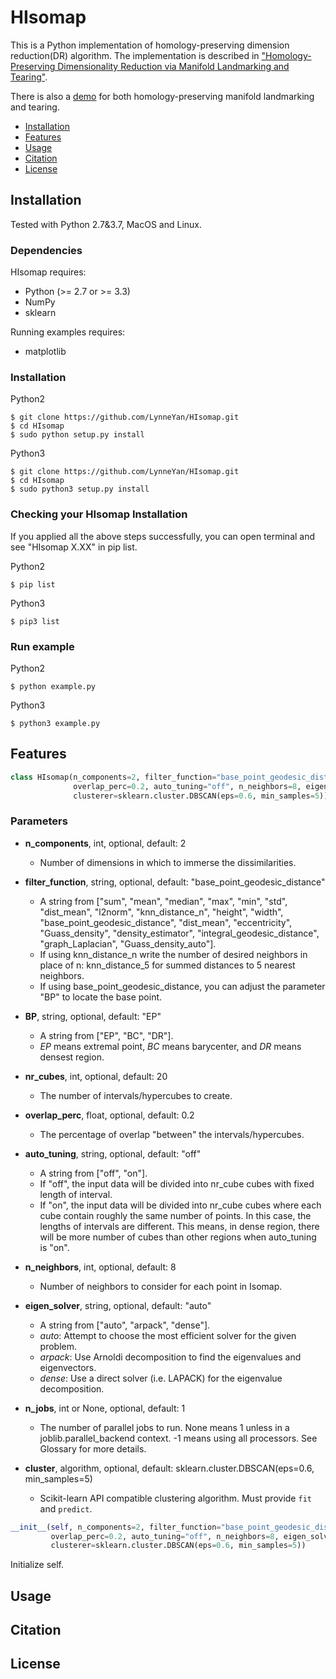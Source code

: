 # HIsomap

This is a Python implementation of homology-preserving dimension reduction(DR) algorithm. The implementation is described in ["Homology-Preserving Dimensionality Reduction via Manifold Landmarking and Tearing"](https://arxiv.org/pdf/1806.08460.pdf).

There is also a [demo](https://github.com/LynneYan/HomologyDR_Tearing) for both homology-preserving manifold landmarking and tearing.


- [Installation](#installation)
- [Features](#features)
- [Usage](#usage)
- [Citation](#citation)
- [License](#license)


## Installation

Tested with Python 2.7&3.7, MacOS and Linux.

### Dependencies

HIsomap requires:

  - Python (>= 2.7 or >= 3.3)
  - NumPy
  - sklearn

Running examples requires:

  - matplotlib


### Installation 

Python2

```
$ git clone https://github.com/LynneYan/HIsomap.git
$ cd HIsomap
$ sudo python setup.py install
```

Python3

```
$ git clone https://github.com/LynneYan/HIsomap.git
$ cd HIsomap
$ sudo python3 setup.py install
```

### Checking your HIsomap Installation

If you applied all the above steps successfully, you can open terminal and see "HIsomap X.XX" in pip list.

Python2
```
$ pip list
```
Python3

```
$ pip3 list
```

### Run example

Python2
```
$ python example.py
```

Python3
```
$ python3 example.py
```

## Features

```python
class HIsomap(n_components=2, filter_function="base_point_geodesic_distance", BP='EP', nr_cubes=20, 
              overlap_perc=0.2, auto_tuning="off", n_neighbors=8, eigen_solver='auto', n_jobs=1, 
              clusterer=sklearn.cluster.DBSCAN(eps=0.6, min_samples=5))
```
### Parameters

- **n_components**, int, optional, default: 2
  - Number of dimensions in which to immerse the dissimilarities.

- **filter_function**, string, optional, default: "base_point_geodesic_distance"
  - A string from ["sum", "mean", "median", "max", "min", "std", "dist_mean", "l2norm", "knn_distance_n", "height", "width", "base_point_geodesic_distance", "dist_mean", "eccentricity", "Guass_density", "density_estimator", "integral_geodesic_distance", "graph_Laplacian", "Guass_density_auto"]. 
  - If using knn_distance_n write the number of desired neighbors in place of n: knn_distance_5 for summed distances to 5 nearest neighbors.
  - If using base_point_geodesic_distance, you can adjust the parameter "BP" to locate the base point.

- **BP**, string, optional, default: "EP"
  - A string from ["EP", "BC", "DR"].
  - *EP* means extremal point, *BC* means barycenter, and *DR* means densest region.

- **nr_cubes**, int, optional, default: 20
  - The number of intervals/hypercubes to create.

- **overlap_perc**, float, optional, default: 0.2
  - The percentage of overlap "between" the intervals/hypercubes.

- **auto_tuning**, string, optional, default: "off"
  - A string from ["off", "on"].
  - If "off", the input data will be divided into nr_cube cubes with fixed length of interval.
  - If "on", the input data will be divided into nr_cube cubes where each cube contain roughly the same number of points. In this case, the lengths of intervals are different. This means, in dense region, there will be more number of cubes than other regions when auto_tuning is "on".

- **n_neighbors**, int, optional, default: 8
  - Number of neighbors to consider for each point in Isomap.

- **eigen_solver**, string, optional, default: "auto"
  - A string from ["auto", "arpack", "dense"].
  - *auto*: Attempt to choose the most efficient solver for the given problem.
  - *arpack*: Use Arnoldi decomposition to find the eigenvalues and eigenvectors.
  - *dense*: Use a direct solver (i.e. LAPACK) for the eigenvalue decomposition.

- **n_jobs**, int or None, optional, default: 1
  - The number of parallel jobs to run. None means 1 unless in a joblib.parallel_backend context. -1 means using all processors. See Glossary for more details.

- **cluster**, algorithm, optional, default: sklearn.cluster.DBSCAN(eps=0.6, min_samples=5)
  - Scikit-learn API compatible clustering algorithm. Must provide `fit` and `predict`.

```python
__init__(self, n_components=2, filter_function="base_point_geodesic_distance", BP='EP', nr_cubes=20, 
         overlap_perc=0.2, auto_tuning="off", n_neighbors=8, eigen_solver='auto', n_jobs=1, 
         clusterer=sklearn.cluster.DBSCAN(eps=0.6, min_samples=5))
```
Initialize self. 
## Usage

## Citation

## License